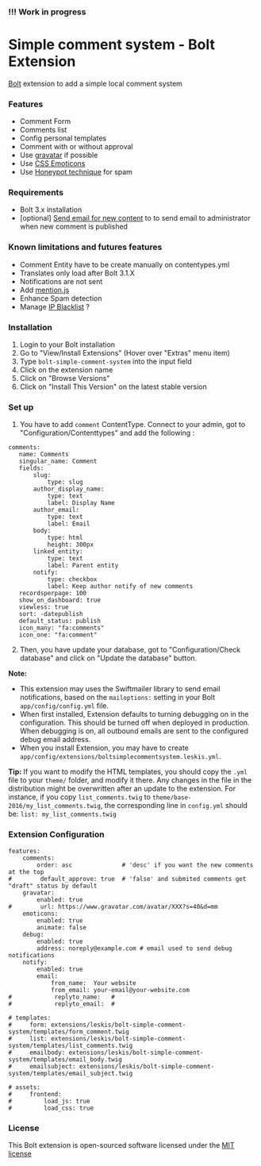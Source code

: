 ### !!! Work in progress

Simple comment system - Bolt Extension
======================================

[Bolt](https://bolt.cm/) extension to add a simple local comment system

### Features
- Comment Form
- Comments list
- Config personal templates
- Comment with or without approval
- Use [gravatar](https://fr.gravatar.com/) if possible
- Use [CSS Emoticons](https://os.alfajango.com/css-emoticons/)
- Use [Honeypot technique](http://jennamolby.com/how-to-prevent-form-spam-by-using-the-honeypot-technique/) for spam

### Requirements
- Bolt 3.x installation
- [optional] [Send email for new content](https://github.com/nbehier/bolt-sendemail-fornewcontent) to to send email to administrator when new comment is published

### Known limitations and futures features
- Comment Entity have to be create manually on contentypes.yml
- Translates only load after Bolt 3.1.X
- Notifications are not sent
- Add [mention.js](https://github.com/jakiestfu/Mention.js/)
- Enhance Spam detection
- Manage [IP Blacklist](https://github.com/morrelinko/spam-detector) ?

### Installation
1. Login to your Bolt installation
2. Go to "View/Install Extensions" (Hover over "Extras" menu item)
3. Type `bolt-simple-comment-system` into the input field
4. Click on the extension name
5. Click on "Browse Versions"
6. Click on "Install This Version" on the latest stable version

### Set up
1. You have to add `comment` ContentType. Connect to your admin, got to "Configuration/Contenttypes" and add the following :

 ```(yml)
comments:
    name: Comments
    singular_name: Comment
    fields:
        slug:
            type: slug
        author_display_name:
            type: text
            label: Display Name
        author_email:
            type: text
            label: Email
        body:
            type: html
            height: 300px
        linked_entity:
            type: text
            label: Parent entity
        notify:
            type: checkbox
            label: Keep author notify of new comments
    recordsperpage: 100
    show_on_dashboard: true
    viewless: true
    sort: -datepublish
    default_status: publish
    icon_many: "fa:comments"
    icon_one: "fa:comment"
 ```

2. Then, you have update your database, got to "Configuration/Check database" and click on "Update the database" button.

**Note:**
- This extension may uses the Swiftmailer library to send email notifications, based on the `mailoptions:` setting in your Bolt `app/config/config.yml` file.
- When first installed, Extension defaults to turning debugging on in the configuration. This should be turned off when deployed in production. When debugging is on, all outbound emails are sent to the configured debug email address.
- When you install Extension, you may have to create `app/config/extensions/boltsimplecommentsystem.leskis.yml`.

**Tip:** If you want to modify the HTML templates, you should copy the `.yml` file to your `theme/` folder, and modify it there. Any changes in the file in the distribution might be overwritten after an update to the extension. For instance, if you copy `list_comments.twig` to `theme/base-2016/my_list_comments.twig`, the corresponding line in `config.yml` should be: `list: my_list_comments.twig`

### Extension Configuration

```(yml)
features:
    comments:
        order: asc              # 'desc' if you want the new comments at the top
#        default_approve: true  # 'false' and submited comments get "draft" status by default
    gravatar:
        enabled: true
#        url: https://www.gravatar.com/avatar/XXX?s=40&d=mm
    emoticons:
        enabled: true
        animate: false
    debug:
        enabled: true
        address: noreply@example.com # email used to send debug notifications
    notify:
        enabled: true
        email:
            from_name:  Your website
            from_email: your-email@your-website.com
#            replyto_name:   #
#            replyto_email:  #

# templates:
#     form: extensions/leskis/bolt-simple-comment-system/templates/form_comment.twig
#     list: extensions/leskis/bolt-simple-comment-system/templates/list_comments.twig
#     emailbody: extensions/leskis/bolt-simple-comment-system/templates/email_body.twig
#     emailsubject: extensions/leskis/bolt-simple-comment-system/templates/email_subject.twig

# assets:
#     frontend:
#         load_js: true
#         load_css: true
```

### License
This Bolt extension is open-sourced software licensed under the [MIT license](http://opensource.org/licenses/MIT)
